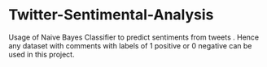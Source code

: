 # Twitter-Sentimental-Analysis
Usage of Naive Bayes Classifier to predict sentiments from tweets . Hence any dataset with comments with labels of 1 positive or 0 negative can be used in this project.
